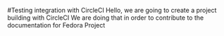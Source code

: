 #Testing integration with CircleCI
Hello, we are going to create a project building with CircleCI
We are doing that in order to contribute to the documentation for Fedora Project
